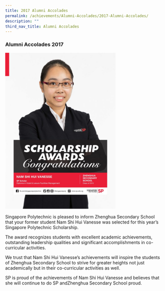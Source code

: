 ```yaml
---
title: 2017 Alumni Accolades
permalink: /achievements/Alumni-Accolades/2017-Alumni-Accolades/
description: ""
third_nav_title: Alumni Accolades
---
```

### Alumni Accolades 2017

<img src="/images/Zhenghua_ScholarshipPoster-1-724x1024.jpg" 
     style="width:70%">
		 
Singapore Polytechnic is pleased to inform Zhenghua Secondary School that your former student Nam Shi Hui Vanesse was selected for this year’s Singapore Polytechnic Scholarship.

The award recognizes students with excellent academic achievements, outstanding leadership qualities and significant accomplishments in co-curricular activities.

We trust that Nam Shi Hui Vanesse’s achievements will inspire the students of Zhenghua Secondary School to strive for greater heights not just academically but in their co-curricular activities as well.

SP is proud of the achievements of Nam Shi Hui Vanesse and believes that she will continue to do SP andZhenghua Secondary School proud.